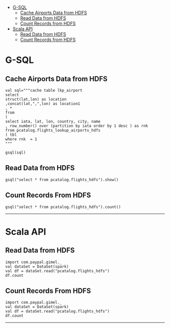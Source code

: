 
* [G-SQL](#g--sql)
    * [Cache Airports Data from HDFS](#cache-airports-data-from-hdfs)
    * [Read Data from HDFS](#read-data-from-hdfs)
    * [Count Records from HDFS](#count-records-from-hdfs)
* [Scala API](#scala-api)
    * [Read Data from HDFS](#read-data-from-hdfs)
    * [Count Records from HDFS](#count-records-from-hdfs)
   
# G-SQL

## Cache Airports Data from HDFS

```
val sql="""cache table lkp_airport
select 
struct(lat,lon) as location
,concat(lat,",",lon) as location1
, * 
from 
(
select iata, lat, lon, country, city, name
, row_number() over (partition by iata order by 1 desc ) as rnk
from pcatalog.flights_lookup_airports_hdfs
) tbl
where rnk  = 1
"""
```
```
gsql(sql)
```
## Read Data from HDFS
```
gsql("select * from pcatalog.flights_hdfs").show()
```

## Count Records From HDFS
```
gsql("select * from pcatalog.flights_hdfs").count()
```
______________________________________________________

# Scala API

## Read Data from HDFS
```
import com.paypal.gimel._
val dataSet = DataSet(spark)
val df = dataSet.read("pcatalog.flights_hdfs")
df.count
```

## Count Records From HDFS
```
import com.paypal.gimel._
val dataSet = DataSet(spark)
val df = dataSet.read("pcatalog.flights_hdfs")
df.count
```
_________________________________________________



